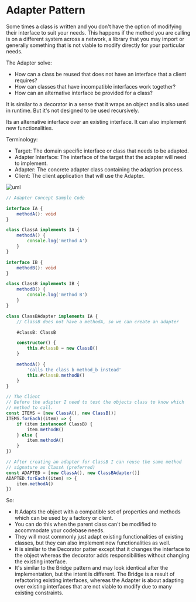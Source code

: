 # Adapter Pattern
Some times a class is written and you don't have the option of modifying their interface to suit your needs. This happens if the method you are calling is on a different system across a network, a library that you  may import or generally something that is not viable to modify directly for your particular needs.

The Adapter solve:
- How can a class be reused that does not have an interface that a client requires?
- How can classes that have incompatible interfaces work together?
- How can an alternative interface be provided for a class?

It is similar to a decorator in a sense that it wraps an object and is also used in runtime. But it's not designed to be used recursively.

Its an alternative interface over an existing interface. It can also implement new functionalities.

Terminology:
- Target: The domain specific interface or class that needs to be adapted.
- Adapter Interface: The interface of the target that the adapter will need to implement.
- Adapter: The concrete adapter class containing the adaption process.
- Client: The client application that will use the Adapter.

![uml](07.svg)

```typescript
// Adapter Concept Sample Code

interface IA {
    methodA(): void
}

class ClassA implements IA {
    methodA() {
        console.log('method A')
    }
}

interface IB {
    methodB(): void
}

class ClassB implements IB {
    methodB() {
        console.log('method B')
    }
}

class ClassBAdapter implements IA {
    // ClassB does not have a methodA, so we can create an adapter

    #classB: ClassB

    constructor() {
        this.#classB = new ClassB()
    }

    methodA() {
        'calls the class b method_b instead'
        this.#classB.methodB()
    }
}

// The Client
// Before the adapter I need to test the objects class to know which
// method to call.
const ITEMS = [new ClassA(), new ClassB()]
ITEMS.forEach((item) => {
    if (item instanceof ClassB) {
        item.methodB()
    } else {
        item.methodA()
    }
})

// After creating an adapter for ClassB I can reuse the same method
// signature as ClassA (preferred)
const ADAPTED = [new ClassA(), new ClassBAdapter()]
ADAPTED.forEach((item) => {
    item.methodA()
})
```

So:
- It Adapts the object with a compatible set of properties and methods which can be used by a factory or client.
- You can do this when the parent class can't be modified to accommodate your codebase needs.
- They will most commonly just adapt existing functionalities of existing classes, but they can also implement new functionalities as well.
- It is similar to the Decorator patter except that it changes the interface to the object whereas the decorator adds responsibilities without changing the existing interface.
- It's similar to the Bridge pattern and may look identical after the implementation, but the intent is different. The Bridge is a result of refactoring existing interfaces, whereas the Adapter is about adapting over existing interfaces that are not viable to modify due to many existing constraints. 
